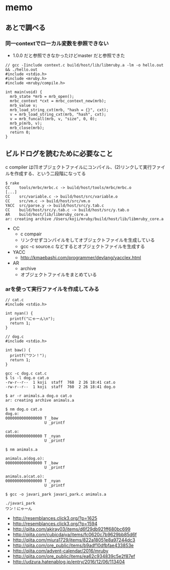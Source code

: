 # memo
## あとで調べる
### 同一contextでローカル変数を参照できない
* 1.0.0 だと参照できなかったけどmaster だと参照できた

```
// gcc -Iinclude context.c build/host/lib/libmruby.a -lm -o hello.out && ./hello.out
#include <stdio.h>
#include <mruby.h>
#include <mruby/compile.h>

int main(void) {
  mrb_state *mrb = mrb_open();
  mrbc_context *cxt = mrbc_context_new(mrb);
  mrb_value v;
  mrb_load_string_cxt(mrb, "hash = {}", cxt);
  v = mrb_load_string_cxt(mrb, "hash", cxt);
  v = mrb_funcall(mrb, v, "size", 0, 0);
  mrb_p(mrb, v);
  mrb_close(mrb);
  return 0;
}
```

## ビルドログを読むために必要なこと
c compiler は(1)オブジェクトファイルにコンパイル、(2)リンクして実行ファイルを作成する、という二段階になってる

```
$ rake
CC    tools/mrbc/mrbc.c -> build/host/tools/mrbc/mrbc.o
[...]
CC    src/variable.c -> build/host/src/variable.o
CC    src/vm.c -> build/host/src/vm.o
YACC  src/parse.y -> build/host/src/y.tab.c
CC    build/host/src/y.tab.c -> build/host/src/y.tab.o
AR    build/host/lib/libmruby_core.a
ar: creating archive /Users/koji/mruby/build/host/lib/libmruby_core.a
```

* CC
  * c compair
  * リンクせずコンパイルをしてオブジェクトファイルを生成している
  * gcc -c source.c などするとオブジェクトファイルを生成する
* YACC
  * http://kmaebashi.com/programmer/devlang/yacclex.html
* AR
  * archive
  * オブジェクトファイルをまとめている

### arを使って実行ファイルを作成してみる
```
// cat.c
#include <stdio.h>

int nyan() {
  printf("にゃーん\n");
  return 1;
}
```
```
// dog.c
#include <stdio.h>

int baw() {
  printf("ワン！");
  return 1;
}
```
```shell
gcc -c dog.c cat.c
$ ls -l dog.o cat.o
-rw-r--r--  1 koji  staff  768  2 26 18:41 cat.o
-rw-r--r--  1 koji  staff  760  2 26 18:41 dog.o

$ ar -r animals.a dog.o cat.o
ar: creating archive animals.a

$ nm dog.o cat.o
dog.o:
0000000000000000 T _baw
                 U _printf

cat.o:
0000000000000000 T _nyan
                 U _printf

$ nm animals.a

animals.a(dog.o):
0000000000000000 T _baw
                 U _printf

animals.a(cat.o):
0000000000000000 T _nyan
                 U _printf

$ gcc -o javari_park javari_park.c animals.a

./javari_park
ワン！にゃーん
```

* http://resemblances.click3.org/?p=1625
* http://resemblances.click3.org/?p=1594
* http://qiita.com/akiray03/items/d6f29db921ff680bc699
* http://qiita.com/cubicdaiya/items/fc0620c7b9629bb85d6f
* http://qiita.com/miura1729/items/822a18051e8a97244dc3
* http://qiita.com/ore_public/items/b9adf10dfbfae433853e
* http://qiita.com/advent-calendar/2016/mruby
* http://qiita.com/ore_public/items/ea62c934839c5e2f87ef
* http://udzura.hatenablog.jp/entry/2016/12/06/113404
